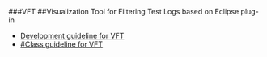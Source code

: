 ###VFT
##Visualization Tool for Filtering Test Logs
based on Eclipse plug-in

+ [Development guideline for VFT](https://github.com/pinetree408/VFT/tree/master/VFT)
+ [#Class guideline for VFT](https://github.com/pinetree408/VFT/tree/master/VFT/src)
